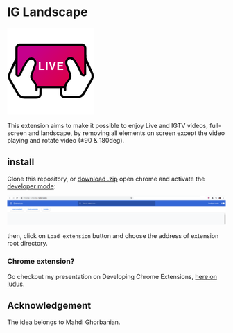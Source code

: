 # IG Landscape

![Icon](icon.png)

This extension aims to make it possible to enjoy Live and IGTV videos, full-screen and landscape, by removing all elements on screen except the video playing and rotate video (±90 & 180deg).

## install

Clone this repository, or [download .zip](https://mahdigh.ir/iglive/iglive.zip) open chrome and activate the [developer mode](chrome://extensions/):

![How to install](how-to.png)

then, click on `Load extension` button and choose the address of extension root directory.

### Chrome extension?

Go checkout my presentation on Developing Chrome Extensions, [here on ludus](https://app.ludus.one/c8b8a6b8-5807-4282-bfaa-ae044205aace).

## Acknowledgement

The idea belongs to Mahdi Ghorbanian.
